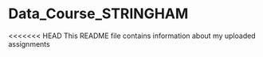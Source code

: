 # Data_Course_STRINGHAM
<<<<<<< HEAD
This README file contains information about my uploaded assignments
